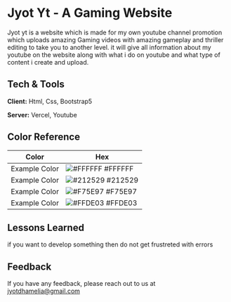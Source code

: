 
# Jyot Yt - A Gaming Website

Jyot yt is a website which is made for my own youtube channel promotion which uploads amazing Gaming videos with amazing gameplay and thriller editing to take you to another level. it will give all information about my youtube on the website along with what i do on youtube and what type of content i create and upload.


## Tech & Tools

**Client:** Html, Css, Bootstrap5

**Server:** Vercel, Youtube

## Color Reference

| Color             | Hex                                                                |
| ----------------- | ------------------------------------------------------------------ |
| Example Color | ![#FFFFFF](https://via.placeholder.com/10/FFFFFF?text=+) #FFFFFF |
| Example Color | ![#212529](https://via.placeholder.com/10/212529?text=+) #212529 |
| Example Color | ![#F75E97](https://via.placeholder.com/10/F75E97?text=+) #F75E97 |
| Example Color | ![#FFDE03](https://via.placeholder.com/10/FFDE03?text=+) #FFDE03 |


## Lessons Learned

if you want to develop something then do not get frustreted with errors


## Feedback

If you have any feedback, please reach out to us at jyotdhamelia@gmail.com
